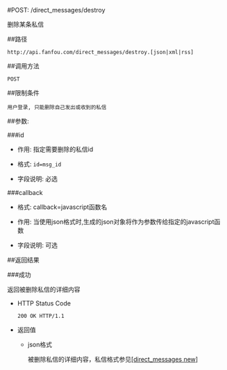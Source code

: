 #POST: /direct_messages/destroy

删除某条私信

##路径

    http://api.fanfou.com/direct_messages/destroy.[json|xml|rss]

##调用方法

    POST

##限制条件

    用户登录, 只能删除自己发出或收到的私信

##参数:

###id

- 作用: 指定需要删除的私信id

- 格式: `id=msg_id`

- 字段说明: 必选

###callback

- 格式: callback=javascript函数名

- 作用: 当使用json格式时,生成的json对象将作为参数传给指定的javascript函数

- 字段说明: 可选

##返回结果

###成功

返回被删除私信的详细内容

- HTTP Status Code

    `200 OK HTTP/1.1`

- 返回值

    * json格式

        被删除私信的详细内容，私信格式参见[[direct_messages new]](/direct_messages/new)
